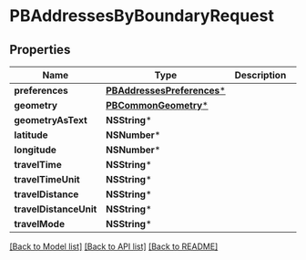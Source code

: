 # PBAddressesByBoundaryRequest

## Properties
Name | Type | Description | Notes
------------ | ------------- | ------------- | -------------
**preferences** | [**PBAddressesPreferences***](PBAddressesPreferences.md) |  | [optional] 
**geometry** | [**PBCommonGeometry***](PBCommonGeometry.md) |  | [optional] 
**geometryAsText** | **NSString*** |  | [optional] 
**latitude** | **NSNumber*** |  | [optional] 
**longitude** | **NSNumber*** |  | [optional] 
**travelTime** | **NSString*** |  | [optional] 
**travelTimeUnit** | **NSString*** |  | [optional] 
**travelDistance** | **NSString*** |  | [optional] 
**travelDistanceUnit** | **NSString*** |  | [optional] 
**travelMode** | **NSString*** |  | [optional] 

[[Back to Model list]](../README.md#documentation-for-models) [[Back to API list]](../README.md#documentation-for-api-endpoints) [[Back to README]](../README.md)


